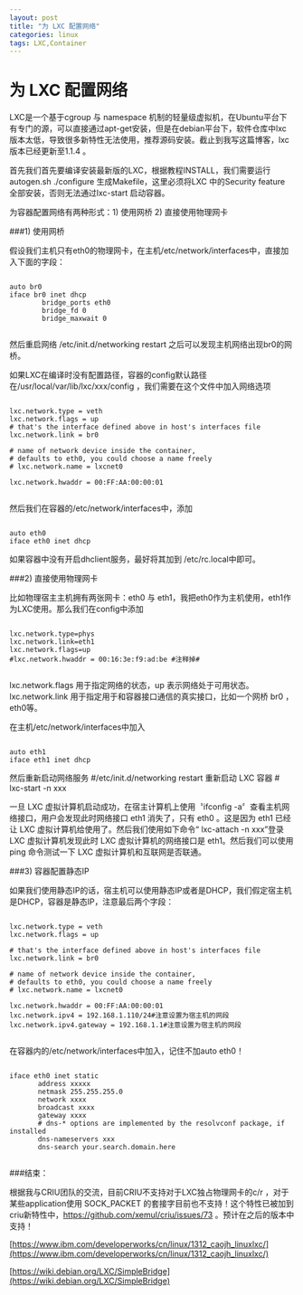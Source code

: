 ```yaml
---
layout: post
title: "为 LXC 配置网络"
categories: linux
tags: LXC,Container
---
```

为 LXC 配置网络
==============
LXC是一个基于cgroup 与 namespace 机制的轻量级虚拟机，在Ubuntu平台下有专门的源，可以直接通过apt-get安装，但是在debian平台下，软件仓库中lxc版本太低，导致很多新特性无法使用，推荐源码安装。截止到我写这篇博客，lxc版本已经更新至1.1.4 。

首先我们首先要编译安装最新版的LXC，根据教程INSTALL，我们需要运行autogen.sh ./configure 生成Makefile，这里必须将LXC 中的Security feature 全部安装，否则无法通过lxc-start 启动容器。

为容器配置网络有两种形式：1) 使用网桥    2) 直接使用物理网卡

###1) 使用网桥

假设我们主机只有eth0的物理网卡，在主机/etc/network/interfaces中，直接加入下面的字段：

<pre><code>
auto br0
iface br0 inet dhcp
        bridge_ports eth0
        bridge_fd 0
        bridge_maxwait 0
 </code></pre>
 
然后重启网络 /etc/init.d/networking restart 之后可以发现主机网络出现br0的网桥。

如果LXC在编译时没有配置路径，容器的config默认路径在/usr/local/var/lib/lxc/xxx/config ，我们需要在这个文件中加入网络选项

<pre><code>
lxc.network.type = veth
lxc.network.flags = up
# that's the interface defined above in host's interfaces file
lxc.network.link = br0
 
# name of network device inside the container,
# defaults to eth0, you could choose a name freely
# lxc.network.name = lxcnet0 
 
lxc.network.hwaddr = 00:FF:AA:00:00:01
 </code></pre>

然后我们在容器的/etc/network/interfaces中，添加

<pre><code>
auto eth0
iface eth0 inet dhcp
</code></pre>

如果容器中没有开启dhclient服务，最好将其加到 /etc/rc.local中即可。

###2) 直接使用物理网卡

比如物理宿主主机拥有两张网卡：eth0 与 eth1，我把eth0作为主机使用，eth1作为LXC使用。那么我们在config中添加

<pre><code>
lxc.network.type=phys
lxc.network.link=eth1
lxc.network.flags=up
#lxc.network.hwaddr = 00:16:3e:f9:ad:be #注释掉#
 </code></pre>

lxc.network.flags 用于指定网络的状态，up 表示网络处于可用状态。
lxc.network.link 用于指定用于和容器接口通信的真实接口，比如一个网桥 br0 ，eth0等。

在主机/etc/network/interfaces中加入

<pre><code>
auto eth1
iface eth1 inet dhcp
</code></pre>

然后重新启动网络服务 #/etc/init.d/networking restart
重新启动 LXC 容器 # lxc-start -n xxx

一旦 LXC 虚拟计算机启动成功，在宿主计算机上使用〝ifconfig -a〞查看主机网络接口，用户会发现此时网络接口 eth1 消失了，只有 eth0 。这是因为 eth1 已经让 LXC 虚拟计算机给使用了。然后我们使用如下命令“ lxc-attach -n xxx”登录 LXC 虚拟计算机发现此时 LXC 虚拟计算机的网络接口是 eth1。然后我们可以使用 ping 命令测试一下 LXC 虚拟计算机和互联网是否联通。

###3) 容器配置静态IP

如果我们使用静态IP的话，宿主机可以使用静态IP或者是DHCP，我们假定宿主机是DHCP，容器是静态IP，注意最后两个字段：

<pre><code>
lxc.network.type = veth
lxc.network.flags = up
 
# that's the interface defined above in host's interfaces file
lxc.network.link = br0
 
# name of network device inside the container,
# defaults to eth0, you could choose a name freely
# lxc.network.name = lxcnet0 
 
lxc.network.hwaddr = 00:FF:AA:00:00:01
lxc.network.ipv4 = 192.168.1.110/24#注意设置为宿主机的网段
lxc.network.ipv4.gateway = 192.168.1.1#注意设置为宿主机的网段
 </code></pre>

在容器内的/etc/network/interfaces中加入，记住不加auto eth0！

<pre><code>
iface eth0 inet static
       address xxxxx
       netmask 255.255.255.0
       network xxxx
       broadcast xxxx
       gateway xxxx
       # dns-* options are implemented by the resolvconf package, if installed
       dns-nameservers xxx
       dns-search your.search.domain.here
 </code></pre>


###结束：

根据我与CRIU团队的交流，目前CRIU不支持对于LXC独占物理网卡的c/r ，对于某些application使用 SOCK_PACKET 的套接字目前也不支持！这个特性已被加到criu新特性中，https://github.com/xemul/criu/issues/73 。预计在之后的版本中支持！




[https://www.ibm.com/developerworks/cn/linux/1312_caojh_linuxlxc/](https://www.ibm.com/developerworks/cn/linux/1312_caojh_linuxlxc/)

[https://wiki.debian.org/LXC/SimpleBridge](https://wiki.debian.org/LXC/SimpleBridge)

